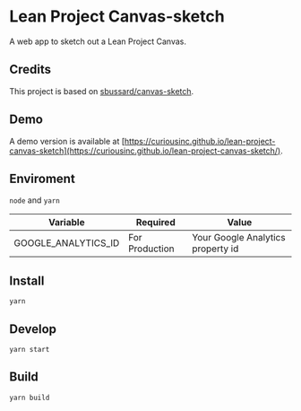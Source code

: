 # Lean Project Canvas-sketch

A web app to sketch out a Lean Project Canvas.

## Credits

This project is based on
[sbussard/canvas-sketch](https://github.com/sbussard/canvas-sketch).

## Demo

A demo version is available at 
[https://curiousinc.github.io/lean-project-canvas-sketch](https://curiousinc.github.io/lean-project-canvas-sketch/).

## Enviroment

`node` and `yarn`

| Variable            | Required       | Value                             |
| ------------------- | -------------- | --------------------------------- |
| GOOGLE_ANALYTICS_ID | For Production | Your Google Analytics property id |

## Install

`yarn`

## Develop

`yarn start`

## Build

`yarn build`

